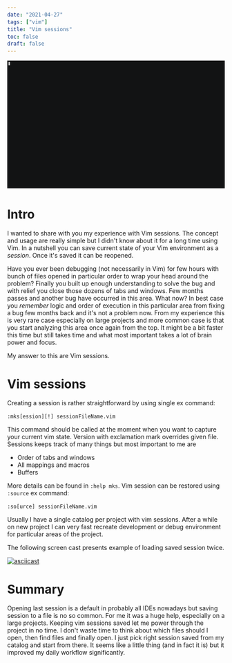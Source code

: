 ```yaml
---
date: "2021-04-27"
tags: ["vim"]
title: "Vim sessions"
toc: false
draft: false
---
```


![img](vimSession.gif)

# Intro

I wanted to share with you my experience with Vim sessions. The concept and
usage are really simple but I didn't know about it for a long time using Vim.
In a nutshell you can save current state of your Vim environment as a
_session_. Once it's saved it can be reopened.

Have you ever been debugging (not necessarily in Vim) for few hours with bunch of
files opened in particular order to wrap your head around the problem? Finally
you built up enough understanding to solve the bug and with relief you close
those dozens of tabs and windows. Few months passes and another bug have
occurred in this area. What now? In best case you _remember_ logic and order of
execution in this particular area from fixing a bug few months back and it's not
a problem now. From my experience this is very rare case especially on large
projects and more common case is that you start analyzing this area once again
from the top. It might be a bit faster this time but still takes time and
what most important takes a lot of brain power and focus.

My answer to this are Vim sessions.


# Vim sessions

Creating a session is rather straightforward by using single ex command:

```
:mks[ession][!] sessionFileName.vim
```

This command should be called at the moment when you want to capture your
current vim state. Version with exclamation mark overrides given file.
Sessions keeps track of many things but most important to me are

* Order of tabs and windows
* All mappings and macros
* Buffers

More details can be found in `:help mks`.
Vim session can be restored using `:source` ex command:

```
:so[urce] sessionFileName.vim
```

Usually I have a single catalog per project with vim sessions. After a while on
new project I can very fast recreate development or debug environment for
particular areas of the project.


The following screen cast presents example of loading saved session twice.

[![asciicast](https://asciinema.org/a/E3S18mOqyrD74SdHhJAtjubVu.svg)](https://asciinema.org/a/E3S18mOqyrD74SdHhJAtjubVu)


# Summary

Opening last session is a default in probably all IDEs nowadays but saving session
to a file is no so common. For me it was a huge help, especially on a large
projects. Keeping vim sessions saved let me power through the project in no
time. I don't waste time to think about which files should I open, then find
files and finally open. I just pick right session saved from my catalog and
start from there. It seems like a little thing (and in fact it is) but it
improved my daily workflow significantly.

